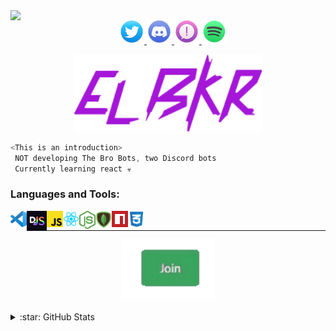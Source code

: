 <img align="left" src="https://komarev.com/ghpvc/?username=elbkr&label=visits&color=ff69b4" />

<p align="center">
 
<a href="https://twitter.com/elbkrrr">
 
 <img src="images/contact/twitter.png" alt="twitter" width="40">
 
 </a>

<a href="https://discord.com/users/521311050193436682">
 
 <img src="images/contact/discord.png" alt="discord" width="40"/>
 
 </a>
   
 <a href="mailto:noocambiar@gmail.com">
 
 <img src="images/contact/mail.png" alt="mail" width="40"/>
 
 </a>
 
 <a href="https://open.spotify.com/user/6pvuvgli1so4llgc66dxjcdkd?si=0870274e1e2b4a30">
 
 <img src="images/contact/spotify.png" alt="spotify" width="40"/>
 
 </a>
   
</p>
<p align="center">
<img src="images/elbkr.png" width="300" />
 </p>

```js
<This is an introduction>
 NOT developing The Bro Bots, two Discord bots
 Currently learning react ☣️
```

### Languages and Tools:

<a href="https://code.visualstudio.com"><img align="left" alt="Visual Studio Code" width="26px" src="images/icons/vscode.png" /></a>
<a href="https://discord.js.org"><img align="left" alt="discord.js" width="32x" src="images/icons/discordjs.png" /></a>
<a href="https://developer.mozilla.org/es/docs/Web/JavaScript"><img align="left" alt="js" width="26px" src="images/icons/js.png" /></a>
<a href="https://reactjs.org"><img align="left" alt="react" width="26px" src="images/icons/react.png" /></a>
<a href="https://nodejs.org/"><img align="left" alt="node.js" width="26px" src="images/icons/nodejs.png" /></a>
<a href="https://www.mongodb.com"><img align="left" alt="mongodb" width="26px" src="images/icons/mongodb.png" /></a>
<a href="https://www.npmjs.com"><img align="left" alt="npm" width="26px" src="images/icons/npm.png" /></a>
<a href="https://developer.mozilla.org/es/docs/Web/CSS"><img align="left" alt="css" width="26px" src="images/icons/css.png" /></a> <br />

---
<p align="center">

<a href="https://discord.gg/uA2Epyg8uR">

   <img src="images/join-server.gif" alt="join server" width="150"/>

   </a>
</p>

<details align="left">
  <summary>:star: GitHub Stats</summary>
   <img align="left" alt="CodeWithSwastik's GitHub Stats" src="https://github-readme-stats.vercel.app/api?username=elbkr&show_icons=true&hide_border=true&theme=graywhite" />
</details> 
